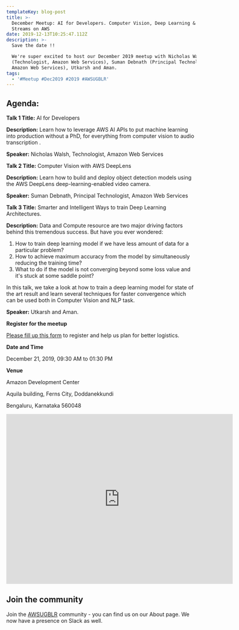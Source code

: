 ```yaml
---
templateKey: blog-post
title: >-
  December Meetup: AI for Developers. Computer Vision, Deep Learning & Data
  Streams on AWS
date: 2019-12-13T10:25:47.112Z
description: >-
  Save the date !! 

  We're super excited to host our December 2019 meetup with Nicholas Walsh
  (Technologist, Amazon Web Services), Suman Debnath (Principal Technologist,
  Amazon Web Services), Utkarsh and Aman.
tags:
  - '#Meetup #Dec2019 #2019 #AWSUGBLR'
---
```

## Agenda:

**Talk 1
 Title:** AI for Developers

**Description:** Learn how to leverage AWS AI APIs to put machine learning into production without a PhD, for everything from computer vision to audio transcription
.

**Speaker:** Nicholas Walsh, Technologist, Amazon Web Services

**Talk 2
 Title:** Computer Vision with AWS DeepLens

**Description:** Learn how to build and deploy object detection models using the AWS DeepLens deep-learning-enabled video camera.

**Speaker:** Suman Debnath, Principal Technologist, Amazon Web Services

**Talk 3
 Title:** Smarter and Intelligent Ways to train Deep Learning Architectures.

**Description:** Data and Compute resource are two major driving factors behind this tremendous success. But have you ever wondered:

1. How to train deep learning model if we have less amount of data for a particular problem?
2. How to achieve maximum accuracy from the model by simultaneously reducing the training time?
3. What to do if the model is not converging beyond some loss value and it's stuck at some saddle point?

In this talk, we take a look at how to train a deep learning model for state of the art result and learn several techniques for faster convergence which can be used both in Computer Vision and NLP task.

**Speaker:** Utkarsh and Aman.

**Register for the meetup**

[Please fill up this form](https://docs.google.com/forms/d/e/1FAIpQLSfBsKn76dDKnHyilOmHO0cTUCy5gBTrzfgpIpUO6vErmZYrZg/viewform) to register and help us plan for better logistics.

**Date and Time**

December 21, 2019, 09:30 AM to 01:30 PM

**Venue**

Amazon Development Center

Aquila building, Ferns City, Doddanekkundi

Bengaluru, Karnataka 560048

<iframe src="https://www.google.com/maps/embed?pb=!1m18!1m12!1m3!1d3887.8484202869595!2d77.69369881389633!3d12.981545190849358!2m3!1f0!2f0!3f0!3m2!1i1024!2i768!4f13.1!3m3!1m2!1s0x3bae1178c027230f%3A0x9a78f5ba6e534866!2sAmazon%20Development%20Center%2C%20Aquila%20building!5e0!3m2!1sen!2sin!4v1576234382246!5m2!1sen!2sin" width="600" height="450" frameborder="0" style="border:0;" allowfullscreen=""></iframe>

## Join the community

Join the [AWSUGBLR](https://www.awsugblr.in/) community - you can find us on our About page. We now have a presence on Slack as well.
